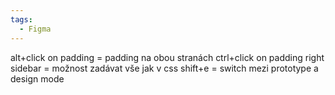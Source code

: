 ```yaml
---
tags:
  - Figma
---
```


alt+click on padding = padding na obou stranách
ctrl+click on padding right sidebar = možnost zadávat vše jak v css
shift+e = switch mezi prototype a design mode
